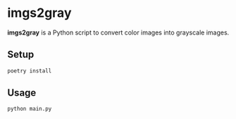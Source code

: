 # imgs2gray

**imgs2gray** is a Python script to convert color images into grayscale images.

## Setup

```sh
poetry install
```

## Usage

```sh
python main.py
```
